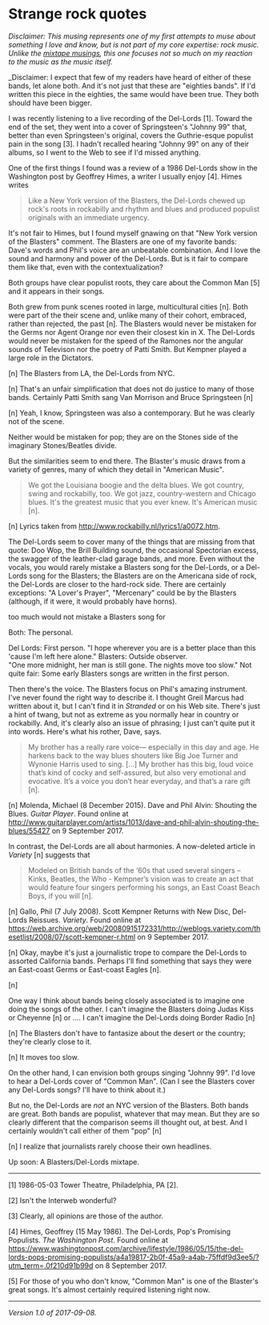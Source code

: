 Strange rock quotes
===================

_Disclaimer: This musing represents one of my first attempts to muse
about something I love and know, but is not part of my core expertise:
rock music.  Unlike the [mixtape musings](index-mixtapes), this one
focuses not so much on my reaction to the music as the music itself._

_Disclaimer: I expect that few of my readers have heard of either of these
bands, let alone both.  And it's not just that these are "eighties bands".
If I'd written this piece in the eighties, the same would have been true.
They both should have been bigger.

I was recently listening to a live recording of the Del-Lords [1].
Toward the end of the set, they went into a cover of Springsteen's
"Johnny 99" that, better than even Springsteen's original, covers the
Guthrie-esque populist pain in the song [3].  I hadn't recalled hearing
"Johnny 99" on any of their albums, so I went to the Web to see if I'd
missed anything.

One of the first things I found was a review of a 1986 Del-Lords show
in the Washington post by Geoffrey Himes, a writer I usually enjoy [4].
Himes writes

> Like a New York version of the Blasters, the Del-Lords chewed up rock's
roots in rockabilly and rhythm and blues and produced populist originals
with an immediate urgency.

It's not fair to Himes, but I found myself gnawing on that "New York
version of the Blasters" comment.  The Blasters are one of my favorite
bands: Dave's words and Phil's voice are an unbeatable combination.
And I love the sound and harmony and power of the Del-Lords.  But
is it fair to compare them like that, even with the contextualization?

Both groups have clear populist roots, they care about the Common Man [5]
and it appears in their songs.  

Both grew from punk scenes rooted in large, multicultural cities [n].
Both were part of the their scene and, unlike many of their cohort,
embraced, rather than rejected, the past [n].  The Blasters would never be
mistaken for the Germs nor Agent Orange nor even their closest kin in X.
The Del-Lords would never be mistaken for the speed of the Ramones
nor the angular sounds of Televison nor the poetry of Patti Smith.
But Kempner played a large role in the Dictators.

[n] The Blasters from LA, the Del-Lords from NYC.

[n] That's an unfair simplification that does not do justice to many
of those bands.  Certainly Patti Smith sang Van Morrison and Bruce
Springsteen [n] 

[n] Yeah, I know, Springsteen was also a contemporary.  But he was
clearly not of the scene.

Neither would be mistaken for pop; they are on the Stones side of the
imaginary Stones/Beatles divide.

But the similarities seem to end there.  The Blaster's music draws
from a variety of genres, many of which they detail in "American
Music".

> We got the Louisiana boogie and the delta blues.  We got country, swing
and rockabilly, too.  We got jazz, country-western and Chicago blues.
It's the greatest music that you ever knew.  It's American music [n].

[n] Lyrics taken from <http://www.rockabilly.nl/lyrics1/a0072.htm>.

The Del-Lords seem to cover many of the things that are missing from that
quote: Doo Wop, the Brill Building sound, the occasional Spectorian
excess, the swagger of the leather-clad garage bands, and more.
Even without the vocals, you would rarely mistake a Blasters song for
the Del-Lords, or a Del-Lords song for the Blasters; the Blasters are
on the Americana side of rock, the Del-Lords are closer to the
hard-rock side.  There are certainly exceptions: "A Lover's Prayer", 
"Mercenary"
could be by the Blasters (although, if it were, it would probably have 
horns).

too much
would not mistake a Blasters song for 

Both: The personal.

Del Lords: First person.  "I hope wherever you are is a better place
than this 'cause I'm left here alone."  Blasters: Outside observer.  
"One more midnight, her man is still gone.  The nights move too slow."
Not quite fair: Some early Blasters songs are written in the first person.

Then there's the voice.  The Blasters focus on Phil's amazing instrument.
I've never found the right way to describe it.  I thought Greil Marcus
had written about it, but I can't find it in _Stranded_ or on his
Web site.  There's just a hint of twang, but not as extreme as you
normally hear in country or rockabilly.  And, it's clearly also an issue
of phrasing; I just can't quite put it into words.  Here's what his
rother, Dave, says.

> My brother has a really rare voice— especially in this day and
age. He harkens back to the way blues shouters like Big Joe Turner and
Wynonie Harris used to sing. [...] My brother has this big, loud voice
that’s kind of cocky and self-assured, but also very emotional and
evocative. It’s a voice you don’t hear everyday, and that’s a
rare gift [n].

[n] Molenda, Michael (8 December 2015).  Dave and Phil
Alvin: Shouting the Blues.  _Guitar Player_.  Found online at
<http://www.guitarplayer.com/artists/1013/dave-and-phil-alvin-shouting-the-blues/55427>
on 9 September 2017.

In contrast, the Del-Lords are all about harmonies.  A now-deleted
article in _Variety_ [n] suggests that

> Modeled on British bands of the ‘60s that used several singers –
Kinks, Beatles, the Who - Kempner’s vision was to create an act that
would feature four singers performing his songs, an East Coast Beach Boys,
if you will [n].

[n] Gallo, Phil (7 July 2008).  Scott Kempner Returns with New Disc,
Del-Lords Reissues.  _Variety_.  Found online at <https://web.archive.org/web/20080915172331/http://weblogs.variety.com/thesetlist/2008/07/scott-kempner-r.html> on 9 September 2017.

[n] Okay, maybe it's just a journalistic trope to compare the Del-Lords to
assorted California bands.  Perhaps I'll find something that says they
were an East-coast Germs or East-coast Eagles [n].

[n] 


One way I think about bands being closely associated is to imagine one doing
the songs of the other.  I can't imagine the Blasters doing Judas Kiss or
Cheyenne [n] or ....  I can't imagine the Del-Lords doing Border Radio [n]

[n] The Blasters don't have to fantasize about the desert or the country;
they're clearly close to it.

[n] It moves too slow.

On the other hand, I can envision both groups singing "Johnny 99".  I'd
love to hear a Del-Lords cover of "Common Man".  (Can I see the Blasters
cover any Del-Lords songs?  I'll have to think about it.)

But no, the Del-Lords are *not* an NYC version of the Blasters.  Both
bands are great.  Both bands are populist, whatever that may mean.  But 
they are so clearly different that the comparison seems ill thought out,
at best.  And I certainly wouldn't call either of them "pop" [n]

[n] I realize that journalists rarely choose their own headlines.

Up soon: A Blasters/Del-Lords mixtape.

---

[1] 1986-05-03 Tower Theatre, Philadelphia, PA [2].

[2] Isn't the Interweb wonderful?

[3] Clearly, all opinions are those of the author.

[4] Himes, Geoffrey (15 May 1986).  The Del-Lords, Pop's Promising 
Populists. _The Washington Post_.  Found online at <https://www.washingtonpost.com/archive/lifestyle/1986/05/15/the-del-lords-pops-promising-populists/a4a19817-2b0f-45a9-a4ab-75ffdf9d3ee5/?utm_term=.0f210d91b99d> on 8 September 2017.

[5] For those of you who don't know, "Common Man" is one of the Blaster's
great songs.  It's almost certainly required listening right now.


---

*Version 1.0 of 2017-09-08.*
